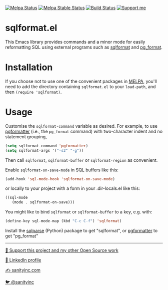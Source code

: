 [![Melpa Status](http://melpa.org/packages/sqlformat-badge.svg)](http://melpa.org/#/sqlformat)
[![Melpa Stable Status](http://stable.melpa.org/packages/sqlformat-badge.svg)](http://stable.melpa.org/#/sqlformat)
[![Build Status](https://github.com/purcell/sqlformat/workflows/CI/badge.svg)](https://github.com/purcell/sqlformat/actions)
<a href="https://www.patreon.com/sanityinc"><img alt="Support me" src="https://img.shields.io/badge/Support%20Me-%F0%9F%92%97-ff69b4.svg"></a>

sqlformat.el
============

This Emacs library provides commands and a minor mode for easily reformatting
SQL using external programs such as [sqlformat][sqlformat] and [pg_format][pgformatter].

Installation
=============

If you choose not to use one of the convenient
packages in [MELPA][melpa], you'll need to
add the directory containing `sqlformat.el` to your `load-path`, and
then `(require 'sqlformat)`.

Usage
=====

Customise the `sqlformat-command` variable as desired. For example, to
use [pgformatter][pgformatter] (i.e., the `pg_format` command) with
two-character indent and no statement grouping,

``` el
(setq sqlformat-command 'pgformatter)
(setq sqlformat-args '("-s2" "-g"))
```

Then call `sqlformat`, `sqlformat-buffer` or `sqlformat-region` as convenient.

Enable `sqlformat-on-save-mode` in SQL buffers like this:

```el
(add-hook 'sql-mode-hook 'sqlformat-on-save-mode)
```

or locally to your project with a form in your .dir-locals.el like
this:

```el
((sql-mode
   (mode . sqlformat-on-save)))
```

You might like to bind `sqlformat` or `sqlformat-buffer` to a key,
e.g. with:

```el
(define-key sql-mode-map (kbd "C-c C-f") 'sqlformat)
```

Install the [sqlparse][sqlformat] (Python) package to get "sqlformat", or
[pgformatter][pgformatter] to get "pg_format"

[melpa]: http://melpa.org
[sqlformat]: https://sqlformat.org/
[pgformatter]: https://github.com/darold/pgFormatter

<hr>

[💝 Support this project and my other Open Source work](https://www.patreon.com/sanityinc)

[💼 LinkedIn profile](https://uk.linkedin.com/in/stevepurcell)

[✍ sanityinc.com](http://www.sanityinc.com/)

[🐦 @sanityinc](https://twitter.com/sanityinc)
